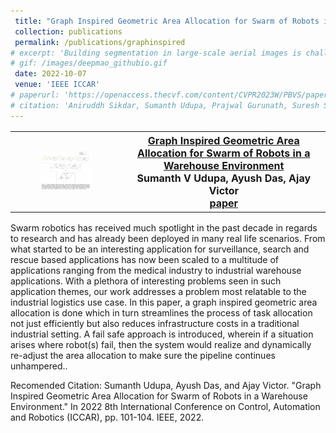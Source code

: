 ```yaml
---
 title: "Graph Inspired Geometric Area Allocation for Swarm of Robots in a Warehouse Environment"
 collection: publications
 permalink: /publications/graphinspired
# excerpt: 'Building segmentation in large-scale aerial images is challenging, especially for small buildings in dense and cluttered urban environments. Complex building structures with highly varied geometric footprints pose an additional challenge for the building segmentation task in satellite imagery. In this work, we propose to tackle the issue of detecting and segmenting small and complex-shaped buildings in Electro-Optical (EO) and SAR satellite imagery. A novel architecture Deep Multi-scale Aware Overcomplete Network (DeepMAO), is proposed that comprises an overcomplete branch that focuses on fine structural features and an undercomplete (U-Net) branch tasked to focus on coarse, semantic-rich features. Additionally, a novel self-regulating augmentation strategy, Loss-Mix, is proposed to increase pixel representation of misclassified pixels. DeepMAO is simple and efficient in accurately identifying small and geometrically complex buildings. Experimental results on SpaceNet 6 dataset, on both EO and SAR modalities, and the INRIA dataset show that DeepMAO achieves state-ofthe-art building segmentation performance, including small and complex-shaped buildings with a negligible increase in the parameter count. In addition, the presence of the overcomplete branch in DeepMAO helps in handling the speckle noise present in the SAR image modality.'
# gif: /images/deepmao_githubio.gif
 date: 2022-10-07
 venue: 'IEEE ICCAR'
# paperurl: 'https://openaccess.thecvf.com/content/CVPR2023W/PBVS/papers Sikdar_DeepMAO_Deep_Multi-Scale_Aware_Overcomplete_Network_for_Building_Segmentation_in_CVPRW_2023_paper.pdf'
# citation: 'Aniruddh Sikdar, Sumanth Udupa, Prajwal Gurunath, Suresh Sundaram; Proceedings of the IEEE/CVF Conference on Computer Vision and Pattern Recognition (CVPR) Workshops, 2023, pp. 487-496.'
---
```


<table style="border-collapse: collapse; border: none; font-size:16px">
<tr style="border: none;">
<th style="border: none;"><img src="/images/graphinspired_githubio.gif" width="50%" height="50%"/></th>
<th style="border: none; "><a href="https://ieeexplore.ieee.org/stamp/stamp.jsp?tp=&arnumber=9782664">Graph Inspired Geometric Area Allocation for Swarm of Robots in a Warehouse Environment</a><br>
Sumanth V Udupa, Ayush Das, Ajay Victor<br>
<a href="https://ieeexplore.ieee.org/stamp/stamp.jsp?tp=&arnumber=9782664">paper</a><br>

</th>
</tr>
</table>

Swarm robotics has received much spotlight in the past decade in regards to research and has already been deployed in many real life scenarios. From what started to be an interesting application for surveillance, search and rescue based applications has now been scaled to a multitude of applications ranging from the medical industry to industrial warehouse applications. With a plethora of interesting problems seen in such application themes,
our work addresses a problem most relatable to the industrial logistics use case. In this paper, a graph inspired geometric area allocation is done which in turn streamlines the process of task allocation not just efficiently but also reduces infrastructure costs in a traditional industrial setting. A fail safe approach is introduced, wherein if a situation arises where robot(s) fail, then the system would realize and dynamically re-adjust the area
allocation to make sure the pipeline continues unhampered..<br>

Recomended Citation: Sumanth Udupa, Ayush Das, and Ajay Victor. "Graph Inspired Geometric Area Allocation for Swarm of Robots in a Warehouse Environment." In 2022 8th International Conference on Control, Automation and Robotics (ICCAR), pp. 101-104. IEEE, 2022.

